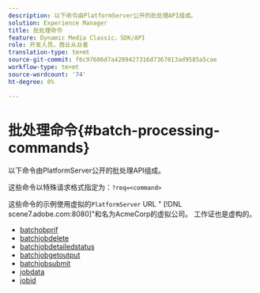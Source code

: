 ```yaml
---
description: 以下命令由PlatformServer公开的批处理API组成。
solution: Experience Manager
title: 批处理命令
feature: Dynamic Media Classic，SDK/API
role: 开发人员，商业从业者
translation-type: tm+mt
source-git-commit: f6c97606d7a4209427316d7367013ad9585a5cae
workflow-type: tm+mt
source-wordcount: '74'
ht-degree: 0%

---
```



# 批处理命令{#batch-processing-commands}

以下命令由PlatformServer公开的批处理API组成。

这些命令以特殊请求格式指定为：`?req=<command>`

这些命令的示例使用虚拟的`PlatformServer` URL &quot; [!DNL scene7.adobe.com:8080]&quot;和名为AcmeCorp的虚拟公司。 工作证也是虚构的。

* [batchobprif](r-batchjobbriefstatus.md)
* [batchjobdelete](r-batchjobdelete.md)
* [batchjobdetailedstatus](r-batchjobdetailedstatus.md)
* [batchjobgetoutput](r-batchjobgetoutput.md)
* [batchjobsubmit](r-batchjobsubmit.md)
* [jobdata](r-jobdata.md)
* [jobid](r-jobid.md)